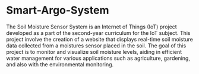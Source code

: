 # Smart-Argo-System
The Soil Moisture Sensor System is an Internet of Things (IoT) project developed as a part of the second-year curriculum for the IoT subject. This project involve the creation of a website that displays real-time soil moisture data collected from a moistures sensor placed in the soil. The goal of this project is to monitor and visualize soil moisture levels, aiding in efficient water management for various applications such as agriculture, gardening, and also with the environmental monitoring.

